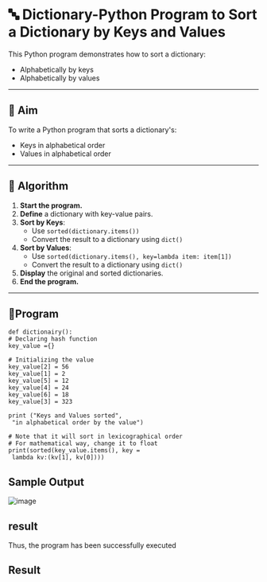 # 🔤 Dictionary-Python Program to Sort a Dictionary by Keys and Values

This Python program demonstrates how to sort a dictionary:
- Alphabetically by keys
- Alphabetically by values

---

## 🎯 Aim

To write a Python program that sorts a dictionary's:
- Keys in alphabetical order
- Values in alphabetical order

---

## 🧠 Algorithm

1. **Start the program.**
2. **Define** a dictionary with key-value pairs.
3. **Sort by Keys**:
   - Use `sorted(dictionary.items())`
   - Convert the result to a dictionary using `dict()`
4. **Sort by Values**:
   - Use `sorted(dictionary.items(), key=lambda item: item[1])`
   - Convert the result to a dictionary using `dict()`
5. **Display** the original and sorted dictionaries.
6. **End the program.**

---

## 🧪Program
```
def dictionairy():
# Declaring hash function
key_value ={}

# Initializing the value
key_value[2] = 56
key_value[1] = 2
key_value[5] = 12
key_value[4] = 24
key_value[6] = 18
key_value[3] = 323

print ("Keys and Values sorted",
 "in alphabetical order by the value")

# Note that it will sort in lexicographical order
# For mathematical way, change it to float
print(sorted(key_value.items(), key =
 lambda kv:(kv[1], kv[0])))
```


## Sample Output
![image](https://github.com/user-attachments/assets/d7426a2d-764f-4fbb-a9e9-9e6d2652beff)

## result
 Thus, the program has been successfully executed




## Result

